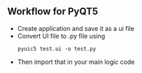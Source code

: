 ## Workflow for PyQT5

- Create application and save it as a ui file
- Convert UI file to .py file using
	```
	pyuic5 test.ui -o test.py
	```
- Then import that in your main logic code

